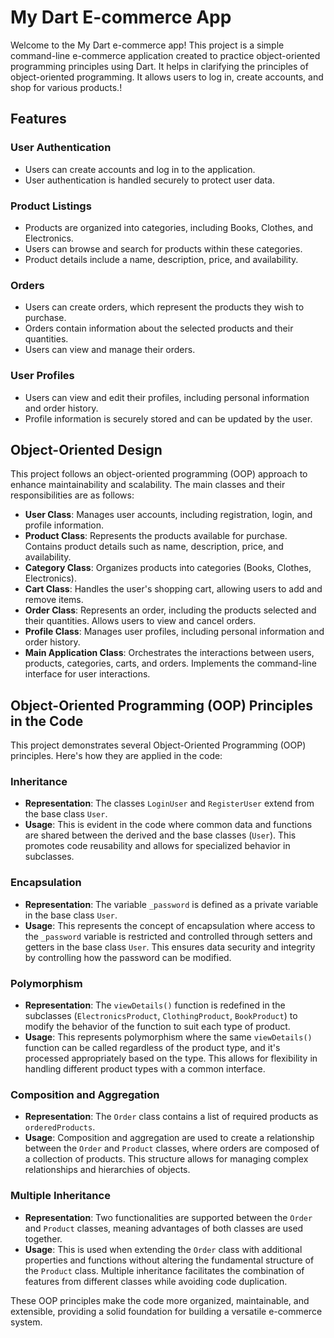 # My Dart E-commerce App

Welcome to the My Dart e-commerce app! This project is a simple command-line e-commerce application created to practice object-oriented programming principles using Dart. It helps in clarifying the principles of object-oriented programming. It allows users to log in, create accounts, and shop for various products.!

## Features

### User Authentication
- Users can create accounts and log in to the application.
- User authentication is handled securely to protect user data.

### Product Listings
- Products are organized into categories, including Books, Clothes, and Electronics.
- Users can browse and search for products within these categories.
- Product details include a name, description, price, and availability.

### Orders
- Users can create orders, which represent the products they wish to purchase.
- Orders contain information about the selected products and their quantities.
- Users can view and manage their orders.

### User Profiles
- Users can view and edit their profiles, including personal information and order history.
- Profile information is securely stored and can be updated by the user.

## Object-Oriented Design

This project follows an object-oriented programming (OOP) approach to enhance maintainability and scalability. The main classes and their responsibilities are as follows:

- **User Class**: Manages user accounts, including registration, login, and profile information.
- **Product Class**: Represents the products available for purchase. Contains product details such as name, description, price, and availability.
- **Category Class**: Organizes products into categories (Books, Clothes, Electronics).
- **Cart Class**: Handles the user's shopping cart, allowing users to add and remove items.
- **Order Class**: Represents an order, including the products selected and their quantities. Allows users to view and cancel orders.
- **Profile Class**: Manages user profiles, including personal information and order history.
- **Main Application Class**: Orchestrates the interactions between users, products, categories, carts, and orders. Implements the command-line interface for user interactions.


## Object-Oriented Programming (OOP) Principles in the Code

This project demonstrates several Object-Oriented Programming (OOP) principles. Here's how they are applied in the code:

### Inheritance

- **Representation**: The classes `LoginUser` and `RegisterUser` extend from the base class `User`.
- **Usage**: This is evident in the code where common data and functions are shared between the derived and the base classes (`User`). This promotes code reusability and allows for specialized behavior in subclasses.

### Encapsulation

- **Representation**: The variable `_password` is defined as a private variable in the base class `User`.
- **Usage**: This represents the concept of encapsulation where access to the `_password` variable is restricted and controlled through setters and getters in the base class `User`. This ensures data security and integrity by controlling how the password can be modified.

### Polymorphism

- **Representation**: The `viewDetails()` function is redefined in the subclasses (`ElectronicsProduct`, `ClothingProduct`, `BookProduct`) to modify the behavior of the function to suit each type of product.
- **Usage**: This represents polymorphism where the same `viewDetails()` function can be called regardless of the product type, and it's processed appropriately based on the type. This allows for flexibility in handling different product types with a common interface.

### Composition and Aggregation

- **Representation**: The `Order` class contains a list of required products as `orderedProducts`.
- **Usage**: Composition and aggregation are used to create a relationship between the `Order` and `Product` classes, where orders are composed of a collection of products. This structure allows for managing complex relationships and hierarchies of objects.

### Multiple Inheritance

- **Representation**: Two functionalities are supported between the `Order` and `Product` classes, meaning advantages of both classes are used together.
- **Usage**: This is used when extending the `Order` class with additional properties and functions without altering the fundamental structure of the `Product` class. Multiple inheritance facilitates the combination of features from different classes while avoiding code duplication.

These OOP principles make the code more organized, maintainable, and extensible, providing a solid foundation for building a versatile e-commerce system.


 

 

 

 
